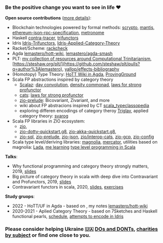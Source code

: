 ### Be the positive change you want to see in life :heart:

**Open source contributions** ([more details](https://github.com/lemastero/lemastero/blob/master/MORE.MD)):
* Blockchain technologies powered by formal methods: [scrypto](https://github.com/input-output-hk/scrypto/pulls?q=author%3Alemastero), [mantis](https://github.com/input-output-hk/mantis/pulls?q=author%3Alemastero), [ethereum-json-rpc-specification](https://github.com/etclabscore/ethereum-json-rpc-specification/pulls?q=author%3Alemastero), [metronome](https://github.com/input-output-hk/metronome/pull/3)
* Haskell [contra-tracer](https://github.com/input-output-hk/contra-tracer/pull/3), [trifunctors](https://github.com/lemastero/trifunctors)
* Idris [Idris-Trifunctors](https://github.com/lemastero/Idris-Trifunctors), [Idris-Applied-Category-Theory](https://github.com/lemastero/Idris-Applied-Category-Theory)
* Racket/Scheme: [rackcheck](https://github.com/Bogdanp/rackcheck/pulls?q=author%3Alemastero)
* Agda [lemastero/hott-wiki](https://github.com/lemastero/hott-wiki), [lemastero/agda-smash](https://github.com/lemastero/agda-smash)
* PLT: [my collection of resources around Computational Trinitarianism](https://github.com/lemastero/scala_typeclassopedia/blob/master/ComputationalTrinitarianism.MD), [https://steshaw.org/plt/](https://github.com/steshaw/plt/pulls?q=author%3Alemastero), [yallop/effects-bibliography](https://github.com/yallop/effects-bibliography/issues?q=author%3Alemastero)
* (Homotopy) Type Theory: [HoTT Wiki in Agda](https://github.com/lemastero/hott-wiki), [ProvingGround](https://github.com/siddhartha-gadgil/ProvingGround/pulls?q=author%3Alemastero)
* Scala FP abstractions inspired by category theory
  * [Scalaz](https://github.com/scalaz/scalaz/pulls?q=author%3Alemastero): [day convolution](https://github.com/scalaz/scalaz/pull/2020), [density commonad](https://github.com/scalaz/scalaz/pull/2029), [laws for strong profunctor](https://github.com/scalaz/scalaz/pull/2028)
  * [cats](https://github.com/typelevel/cats/pulls?q=author%3Alemastero): [laws for strong profunctor](https://github.com/typelevel/cats/pull/2640)
  * [zio-prelude](https://github.com/zio/zio-prelude/pulls?q=author%3Alemastero): Bicovariant, Zivariant, and more
  * wiki about FP abstracions inspired by CT [scala_typeclassopedia](https://github.com/lemastero/scala_typeclassopedia)
  * exploring differen encodings of category theroy [Triglav](https://github.com/lemastero/Triglav), applied category theory: [svarog](https://github.com/lemastero/svarog)
* Scala FP libraries in ZIO ecosystem:
  * [zio](https://github.com/zio/zio/pulls?q=author%3Alemastero),
  * [zio-dotty-quickstart.g8](https://github.com/ScalaConsultants/zio-dotty-quickstart.g8), [zio-akka-quickstart.g8](https://github.com/ScalaConsultants/zio-akka-quickstart.g8),
  * [zio-sql](https://github.com/zio/zio-sql/pulls?q=author%3Alemastero), [zio-prelude](https://github.com/zio/zio-prelude/pulls?q=author%3Alemastero), [zio-json](https://github.com/zio/zio-json/pulls?q=author%3Alemastero), [zio/interop-cats](https://github.com/zio/interop-cats/pulls?q=author%3Alemastero), [zio-gcp](https://github.com/zio/zio-gcp/pulls?q=author%3Alemastero), [zio-config](https://github.com/zio/zio-config/pulls?q=author%3Alemastero)
* Scala type level/deriving libraries: [magnolia](https://github.com/propensive/magnolia/pulls?q=author%3Alemastero), [mercator](https://github.com/propensive/mercator/pulls?q=author%3Alemastero), utilities based on magnolia: [Lada](https://github.com/lemastero/Lada), [me learning](https://github.com/lemastero/scala-types-madness) [type level programming in Scala](https://apocalisp.wordpress.com/2010/06/08/type-level-programming-in-scala/)

**Talks**:
* Why functional programming and category theory strongly matters, 2019, [slides](https://www.slideshare.net/PiotrParadziski/why-functional-programming-and-category-theory-strongly-matters) 
* Big picture of category theory in scala with deep dive into Contravariant and Profunctors, 2019, [slides](https://www.slideshare.net/PiotrParadziski/big-picture-of-category-theory-in-scala-with-deep-dive-into-contravariant-and-profunctors)
* Contravariant functors in scala, 2020, [slides](https://www.slideshare.net/PiotrParadziski/contravariant-functors-in-scala), [exercises](https://github.com/lemastero/contravariant_profunctor_exercises)

**Study gruops**:  
* 2022 - HoTT/UF in Agda - based on [](), my notes [lemastero/hott-wiki](https://github.com/lemastero/hott-wiki)
* 2020-2021 - Aplied Category Theory - based on 7Sketches and Haskell functional pearls, [schedule](https://github.com/lemastero/applied-category-theory-reading-club/wiki), [attempts to encode in Idris](https://github.com/lemastero/Idris-Applied-Category-Theory)

### Please consider helping Ukraine :ukraine: [DOs and DONTs](https://www.reddit.com/r/ukraine/comments/t0b5o8/attention_dos_and_donts/), [charities by subject](https://www.reddit.com/r/ukraine/comments/s6g5un/want_to_support_ukraine_heres_a_list_of_charities/) or find one close to you.
